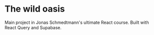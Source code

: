# The wild oasis

Main project in Jonas Schmedtmann's ultimate React course. Built with React Query and Supabase.